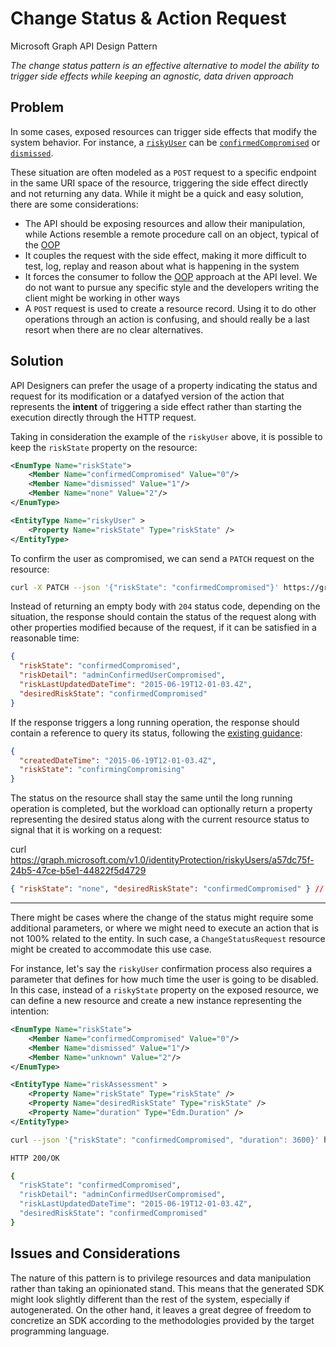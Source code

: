 # Change Status & Action Request

Microsoft Graph API Design Pattern

_The change status pattern is an effective alternative to model the ability to trigger side effects while keeping an agnostic, data driven approach_

## Problem

In some cases, exposed resources can trigger side effects that modify the system behavior. For instance, a [`riskyUser`](https://docs.microsoft.com/en-us/graph/api/resources/riskyuser?view=graph-rest-1.0) can be [`confirmedCompromised`](https://docs.microsoft.com/en-us/graph/api/riskyuser-confirmcompromised?view=graph-rest-1.0&tabs=http) or [`dismissed`](https://docs.microsoft.com/en-us/graph/api/riskyuser-confirmcompromised?view=graph-rest-1.0&tabs=http).

These situation are often modeled as a `POST` request to a specific endpoint in the same URI space of the resource, triggering the side effect directly and not returning any data. While it might be a quick and easy solution, there are some considerations:

- The API should be exposing resources and allow their manipulation, while Actions resemble a remote procedure call on an object, typical of the [OOP][1]
- It couples the request with the side effect, making it more difficult to test, log, replay and reason about what is happening in the system
- It forces the consumer to follow the [OOP][1] approach at the API level. We do not want to pursue any specific style and the developers writing the client might be working in other ways
- A `POST` request is used to create a resource record. Using it to do other operations through an action is confusing, and should really be a last resort when there are no clear alternatives.

## Solution

API Designers can prefer the usage of a property indicating the status and request for its modification or a datafyed version of the action that represents the **intent** of triggering a side effect rather than starting the execution directly through the HTTP request.

Taking in consideration the example of the `riskyUser` above, it is possible to keep the `riskState` property on the resource:

```xml
<EnumType Name="riskState">
    <Member Name="confirmedCompromised" Value="0"/>
    <Member Name="dismissed" Value="1"/>
    <Member Name="none" Value="2"/>
</EnumType>

<EntityType Name="riskyUser" >
    <Property Name="riskState" Type="riskState" />
</EntityType>
```

To confirm the user as compromised, we can send a `PATCH` request on the resource:

```bash
curl -X PATCH --json '{"riskState": "confirmedCompromised"}' https://graph.microsoft.com/v1.0/identityProtection/riskyUsers/a57dc75f-24b5-47ce-b5e1-44822f5d4729
```

Instead of returning an empty body with `204` status code, depending on the situation, the response should contain the status of the request along with other properties modified because of the request, if it can be satisfied in a reasonable time:

```json
{
  "riskState": "confirmedCompromised",
  "riskDetail": "adminConfirmedUserCompromised",
  "riskLastUpdatedDateTime": "2015-06-19T12-01-03.4Z",
  "desiredRiskState": "confirmedCompromised"
}
```

If the response triggers a long running operation, the response should contain a reference to query its status, following the [existing guidance][2]:

```json
{
  "createdDateTime": "2015-06-19T12-01-03.4Z",
  "riskState": "confirmingCompromising"
}
```

The status on the resource shall stay the same until the long running operation is completed, but the workload can optionally return a property representing the desired status along with the current resource status to signal that it is working on a request:

curl https://graph.microsoft.com/v1.0/identityProtection/riskyUsers/a57dc75f-24b5-47ce-b5e1-44822f5d4729

```json
{ "riskState": "none", "desiredRiskState": "confirmedCompromised" } // Other properties omitted for brevity
```

---

There might be cases where the change of the status might require some additional parameters, or where we might need to execute an action that is not 100% related to the entity. In such case, a `ChangeStatusRequest` resource might be created to accommodate this use case.

For instance, let's say the `riskyUser` confirmation process also requires a parameter that defines for how much time the user is going to be disabled. In this case, instead of a `riskyState` property on the exposed resource, we can define a new resource and create a new instance representing the intention:

```xml
<EnumType Name="riskState">
    <Member Name="confirmedCompromised" Value="0"/>
    <Member Name="dismissed" Value="1"/>
    <Member Name="unknown" Value="2"/>
</EnumType>

<EntityType Name="riskAssessment" >
    <Property Name="riskState" Type="riskState" />
    <Property Name="desiredRiskState" Type="riskState" />
    <Property Name="duration" Type="Edm.Duration" />
</EntityType>
```

```bash
curl --json '{"riskState": "confirmedCompromised", "duration": 3600}' https://graph.microsoft.com/v1.0/identityProtection/riskyUsers/a57dc75f-24b5-47ce-b5e1-44822f5d4729/riskAssessments

HTTP 200/OK

{
  "riskState": "confirmedCompromised",
  "riskDetail": "adminConfirmedUserCompromised",
  "riskLastUpdatedDateTime": "2015-06-19T12-01-03.4Z",
  "desiredRiskState": "confirmedCompromised"
}
```

## Issues and Considerations

The nature of this pattern is to privilege resources and data manipulation rather than taking an opinionated stand. This means that the generated SDK might look slightly different than the rest of the system, especially if autogenerated. On the other hand, it leaves a great degree of freedom to concretize an SDK according to the methodologies provided by the target programming language.

[1]: https://en.wikipedia.org/wiki/Object-oriented_programming
[2]: https://github.com/microsoft/api-guidelines/blob/vNext/Guidelines.md#13-long-running-operations
